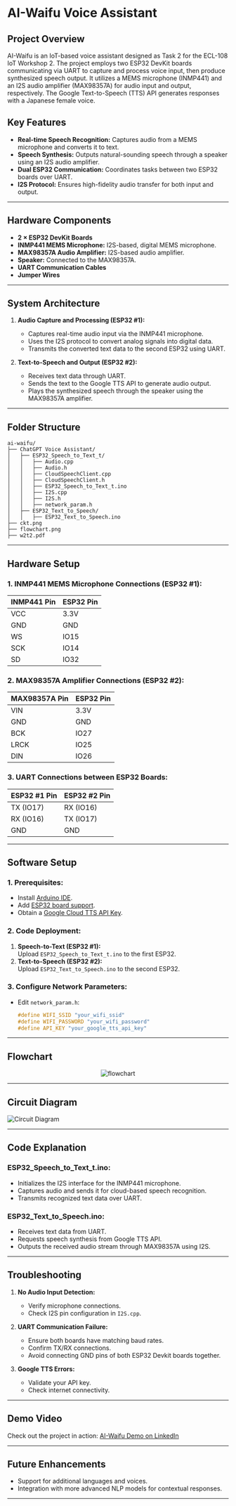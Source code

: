 # AI-Waifu Voice Assistant

## Project Overview
AI-Waifu is an IoT-based voice assistant designed as Task 2 for the ECL-108 IoT Workshop 2. The project employs two ESP32 DevKit boards communicating via UART to capture and process voice input, then produce synthesized speech output. It utilizes a MEMS microphone (INMP441) and an I2S audio amplifier (MAX98357A) for audio input and output, respectively. The Google Text-to-Speech (TTS) API generates responses with a Japanese female voice.

## Key Features
- **Real-time Speech Recognition:** Captures audio from a MEMS microphone and converts it to text.
- **Speech Synthesis:** Outputs natural-sounding speech through a speaker using an I2S audio amplifier.
- **Dual ESP32 Communication:** Coordinates tasks between two ESP32 boards over UART.
- **I2S Protocol:** Ensures high-fidelity audio transfer for both input and output.

---

## Hardware Components
- **2 × ESP32 DevKit Boards**
- **INMP441 MEMS Microphone:** I2S-based, digital MEMS microphone.
- **MAX98357A Audio Amplifier:** I2S-based audio amplifier.
- **Speaker:** Connected to the MAX98357A.
- **UART Communication Cables**
- **Jumper Wires**

---

## System Architecture

1. **Audio Capture and Processing (ESP32 #1):**  
   - Captures real-time audio input via the INMP441 microphone.
   - Uses the I2S protocol to convert analog signals into digital data.
   - Transmits the converted text data to the second ESP32 using UART.

2. **Text-to-Speech and Output (ESP32 #2):**  
   - Receives text data through UART.
   - Sends the text to the Google TTS API to generate audio output.
   - Plays the synthesized speech through the speaker using the MAX98357A amplifier.

---

## Folder Structure
```
ai-waifu/
├── ChatGPT Voice Assistant/
│   ├── ESP32_Speech_to_Text_t/
│   │   ├── Audio.cpp
│   │   ├── Audio.h
│   │   ├── CloudSpeechClient.cpp
│   │   ├── CloudSpeechClient.h
│   │   ├── ESP32_Speech_to_Text_t.ino
│   │   ├── I2S.cpp
│   │   ├── I2S.h
│   │   ├── network_param.h
│   ├── ESP32_Text_to_Speech/
│   │   ├── ESP32_Text_to_Speech.ino
├── ckt.png
├── flowchart.png
├── w2t2.pdf
```

---

## Hardware Setup

### 1. **INMP441 MEMS Microphone Connections (ESP32 #1):**
| **INMP441 Pin** | **ESP32 Pin** |
|-----------------|---------------|
| VCC             | 3.3V          |
| GND             | GND           |
| WS              | IO15          |
| SCK             | IO14          |
| SD              | IO32          |

### 2. **MAX98357A Amplifier Connections (ESP32 #2):**
| **MAX98357A Pin** | **ESP32 Pin** |
|-------------------|---------------|
| VIN               | 3.3V          |
| GND               | GND           |
| BCK               | IO27          |
| LRCK              | IO25          |
| DIN               | IO26          |

### 3. **UART Connections between ESP32 Boards:**
| **ESP32 #1 Pin** | **ESP32 #2 Pin** |
|------------------|------------------|
| TX (IO17)        | RX (IO16)        |
| RX (IO16)        | TX (IO17)        |
| GND              | GND              |

---

## Software Setup

### 1. **Prerequisites:**
- Install [Arduino IDE](https://www.arduino.cc/en/software).
- Add [ESP32 board support](https://randomnerdtutorials.com/installing-the-esp32-board-in-arduino-ide-windows-instructions/).
- Obtain a [Google Cloud TTS API Key](https://cloud.google.com/text-to-speech/docs/quickstart-client-libraries).

### 2. **Code Deployment:**
1. **Speech-to-Text (ESP32 #1):**  
   Upload `ESP32_Speech_to_Text_t.ino` to the first ESP32.
2. **Text-to-Speech (ESP32 #2):**  
   Upload `ESP32_Text_to_Speech.ino` to the second ESP32.

### 3. **Configure Network Parameters:**
- Edit `network_param.h`:
  ```cpp
  #define WIFI_SSID "your_wifi_ssid"
  #define WIFI_PASSWORD "your_wifi_password"
  #define API_KEY "your_google_tts_api_key"
  ```

---

## Flowchart
<p align="center">
  <img src="flowchart.png" alt="flowchart">
</p>

---

## Circuit Diagram
![Circuit Diagram](ckt.png)

---

## Code Explanation

### **ESP32_Speech_to_Text_t.ino:**
- Initializes the I2S interface for the INMP441 microphone.
- Captures audio and sends it for cloud-based speech recognition.
- Transmits recognized text data over UART.

### **ESP32_Text_to_Speech.ino:**
- Receives text data from UART.
- Requests speech synthesis from Google TTS API.
- Outputs the received audio stream through MAX98357A using I2S.

---

## Troubleshooting

1. **No Audio Input Detection:**
   - Verify microphone connections.
   - Check I2S pin configuration in `I2S.cpp`.

2. **UART Communication Failure:**
   - Ensure both boards have matching baud rates.
   - Confirm TX/RX connections.
   - Avoid connecting GND pins of both ESP32 Devkit boards together.

3. **Google TTS Errors:**
   - Validate your API key.
   - Check internet connectivity.

---

## Demo Video
Check out the project in action: [AI-Waifu Demo on LinkedIn](https://www.linkedin.com/posts/jjateen_ai-iot-aiot-activity-7108889698843955200-Yjcg?utm_source=share&utm_medium=member_desktop)

---

## Future Enhancements
- Support for additional languages and voices.
- Integration with more advanced NLP models for contextual responses.

---

